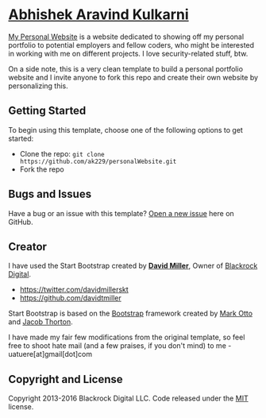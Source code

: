 # [Abhishek Aravind Kulkarni](http://abhishek-tuere.me/) 

[My Personal Website](http://abhishek-tuere.me) is a website dedicated to showing off my personal portfolio to potential employers and fellow coders, who might be interested in working with me on different projects. I love security-related stuff, btw. 

On a side note, this is a very clean template to build a personal portfolio website and I invite anyone to fork this repo and create their own website by personalizing this.
## Getting Started

To begin using this template, choose one of the following options to get started:
* Clone the repo: `git clone https://github.com/ak229/personalWebsite.git`
* Fork the repo

## Bugs and Issues

Have a bug or an issue with this template? [Open a new issue](https://github.com/ak229/personalWebsite/issues) here on GitHub.

## Creator

I have used the Start Bootstrap created by **[David Miller](http://davidmiller.io/)**, Owner of [Blackrock Digital](http://blackrockdigital.io/).

* https://twitter.com/davidmillerskt
* https://github.com/davidtmiller

Start Bootstrap is based on the [Bootstrap](http://getbootstrap.com/) framework created by [Mark Otto](https://twitter.com/mdo) and [Jacob Thorton](https://twitter.com/fat).

I have made my fair few modifications from the original template, so feel free to shoot hate mail (and a few praises, if you don't mind) to me - uatuere[at]gmail[dot]com
## Copyright and License

Copyright 2013-2016 Blackrock Digital LLC. Code released under the [MIT](https://github.com/BlackrockDigital/startbootstrap-modern-business/blob/gh-pages/LICENSE) license.